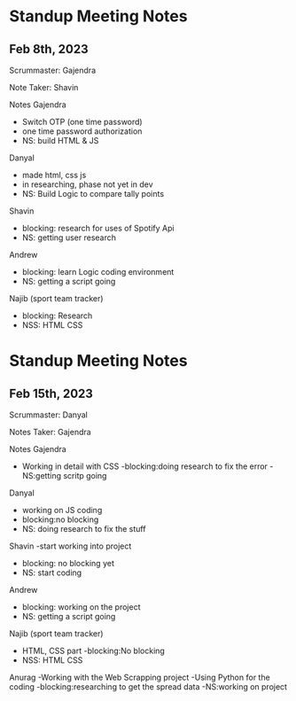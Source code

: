 # Standup Meeting Notes

## Feb 8th, 2023
Scrummaster: Gajendra

Note Taker: Shavin

Notes 
Gajendra
- Switch OTP (one time password)
- one time password authorization
- NS: build HTML & JS

Danyal
- made html, css js
- in researching, phase not yet in dev
- NS: Build Logic to compare tally points

Shavin
- blocking: research for uses of Spotify Api
- NS: getting user research

Andrew
- blocking: learn Logic coding environment
- NS: getting a script going

Najib (sport team tracker)
- blocking: Research
- NSS: HTML CSS


# Standup Meeting Notes

## Feb 15th, 2023
Scrummaster: Danyal

Notes Taker: Gajendra

Notes
Gajendra
- Working in detail with CSS
-blocking:doing research to fix the error
-NS:getting scritp going

Danyal
- working on JS coding
- blocking:no blocking 
- NS: doing research to fix the stuff

Shavin
-start working into project
- blocking: no blocking yet
- NS: start coding

Andrew
- blocking: working on the project
- NS: getting a script going

Najib (sport team tracker)
- HTML, CSS part
-blocking:No blocking 
- NSS: HTML CSS

Anurag
-Working with the Web Scrapping project
-Using Python for the coding
-blocking:researching to get the spread data
-NS:working on project
